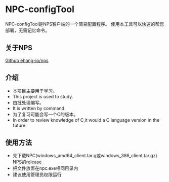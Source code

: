 # NPC-configTool
NPC-configTool是NPS客户端的一个简易配置程序。
使用本工具可以快速的帮您部署，无需记忆命令。

## 关于NPS
[Github ehang-io/nps](https://github.com/ehang-io/nps)

## 介绍
- 本项目主要用于学习。
- This project is used to study.
- 由批处理编写。
- It is written by command.
- 为了复习可能会写一个C的版本。
- In order to review knowledge of C,it would a C language version in the future.

## 使用方法
- 先下载NPC(windows_amd64_client.tar.g或windows_386_client.tar.gz)
[NPS的release](https://github.com/ehang-io/nps/releases)
- 把文件放置在npc.exe相同目录内
- 建议使用管理员权限运行

